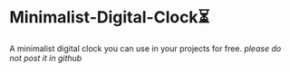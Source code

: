 # Minimalist-Digital-Clock⏳
A minimalist digital clock you can use in your projects for free.
<em>please do not post it in github</em>
